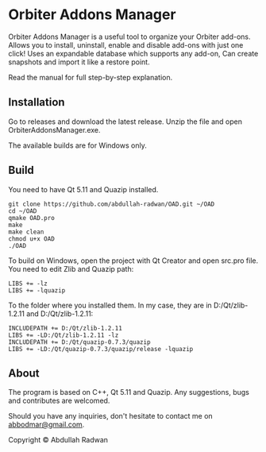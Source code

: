 # Orbiter Addons Manager
Orbiter Addons Manager is a useful tool to organize your Orbiter add-ons.
Allows you to install, uninstall, enable and disable add-ons with just one click! Uses an expandable database which supports any add-on, Can create snapshots and import it like a restore point.

Read the manual for full step-by-step explanation.

## Installation
Go to releases and download the latest release. Unzip the file and open OrbiterAddonsManager.exe.

The available builds are for Windows only.

## Build
You need to have Qt 5.11 and Quazip installed.

```
git clone https://github.com/abdullah-radwan/OAD.git ~/OAD
cd ~/OAD
qmake OAD.pro
make
make clean
chmod u+x OAD
./OAD
```

To build on Windows, open the project with Qt Creator and open src.pro file.
 You need to edit Zlib and Quazip path:
 
 ```
LIBS += -lz
LIBS += -lquazip
 ```

To the folder where you installed them. In my case, they are in D:/Qt/zlib-1.2.11 and D:/Qt/zlib-1.2.11:

```
INCLUDEPATH += D:/Qt/zlib-1.2.11
LIBS += -LD:/Qt/zlib-1.2.11 -lz
INCLUDEPATH += D:/Qt/quazip-0.7.3/quazip
LIBS += -LD:/Qt/quazip-0.7.3/quazip/release -lquazip
```

## About
The program is based on C++, Qt 5.11 and Quazip. Any suggestions, bugs and contributes are welcomed.

Should you have any inquiries, don't hesitate to contact me on [abbodmar@gmail.com](mailto:abbodmar@gmail.com?subject=Orbiter%20Addons%20Manager).

Copyright © Abdullah Radwan
